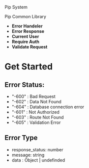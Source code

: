 Pip System

Pip Common Library

- **Error Handeler**
- **Error Response**
- **Current User**
- **Require Auth**
- **Validate Request**

# Get Started

## Error Status:

- "-600" : Bad Request
- "-602" : Data Not Found
- "-604" : Database connection error
- "-601" : Not Authorized
- "-603" : Route Not Found
- "-605" : Validation Error

## Error Type

- response_status: number
- message: string
- data : Object | undefinded
